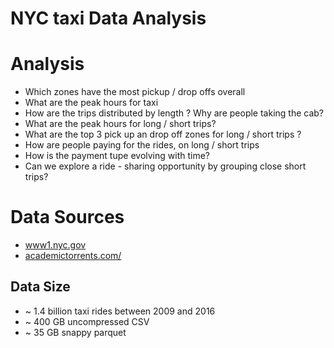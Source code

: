 # NYC taxi Data Analysis

# Analysis
- Which zones have the most pickup / drop offs overall
- What are the peak hours for taxi
- How are the trips distributed by length ? Why are people taking the cab?
- What are the peak hours for long / short trips?
- What are the top 3 pick up an drop off zones for long / short trips ?
- How are people paying for the rides, on long / short trips
- How is the payment tupe evolving with time?
- Can we explore a ride - sharing opportunity by grouping close short trips?


# Data Sources
- [www1.nyc.gov](https://www1.nyc.gov/site/tlc/about/tlc-trip-record-data.page)
- [academictorrents.com/](http://academictorrents.com/details/4f465810b86c6b793d1c7556fe3936441081992e)

## Data Size

- ~ 1.4 billion taxi rides between 2009 and 2016
- ~ 400 GB uncompressed CSV
- ~ 35 GB snappy parquet
